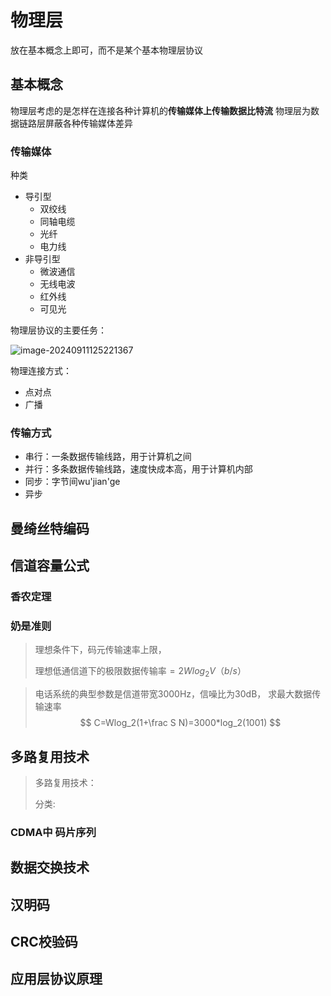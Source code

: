 # 物理层

放在基本概念上即可，而不是某个基本物理层协议

## 基本概念

物理层考虑的是怎样在连接各种计算机的**传输媒体上传输数据比特流**
物理层为数据链路层屏蔽各种传输媒体差异

### 传输媒体

种类

- 导引型
    - 双绞线
    - 同轴电缆
    - 光纤
    - 电力线
- 非导引型
    - 微波通信
    - 无线电波
    - 红外线
    - 可见光   



物理层协议的主要任务：

![image-20240911125221367](./images/image-20240911125221367.png)

物理连接方式：

- 点对点
- 广播

### 传输方式

- 串行：一条数据传输线路，用于计算机之间
- 并行：多条数据传输线路，速度快成本高，用于计算机内部
- 同步：字节间wu'jian'ge
- 异步



## 曼绮丝特编码



## 信道容量公式

### 香农定理



### 奶是准则

> 理想条件下，码元传输速率上限，
>
> 理想低通信道下的极限数据传输率$=2Wlog_2V（b/s）$

> 电话系统的典型参数是信道带宽3000Hz，信噪比为30dB，
> 求最大数据传输速率
> $$
> C=Wlog_2(1+\frac S N)=3000*log_2(1001)
> $$
> 



## 多路复用技术

> 多路复用技术：
>
> 分类:

### CDMA中 码片序列

## 数据交换技术



## 汉明码

## CRC校验码

## 应用层协议原理

